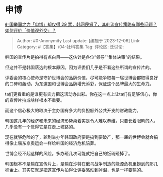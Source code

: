 # 申博
[韩国举国之力「申博」却仅得 29 票，韩网民怒了，其韩流宣传策略有哪些问题？如何评价「价值观外交」？](https://www.zhihu.com/question/632636746/answer/3314851820)

> Author: #0-Anonymity
> Last update: [编辑于 2023-12-06]
> Link:
> Category: #【答集】/04-社科答集 
> Tag:
> 评论区:
> 泛讨论:

韩国的宣传片是拍得有点白目——这估计是各位“领导”“集体决策”的结果。

但这并不是韩国落选的根本原因。因为评委们几乎是不看这些所谓的宣传片的。

评委会的核心使命是守护世博会的品牌价值，尽可能争取每一届世博会都取得良好的口碑和轰动，为东道国和世博会品牌增光添彩，保证这个品牌最大的生命力。

ta们更看重的是谁更有实力把这活动办出彩。你在这一点上让ta们有足够信心，你的宣传片拍成啥样根本不重要。

而这个信心极大的取决于主办国有多大的负担额外公共开支的财政能力。

韩国这几年的经济和未来的经济形势桌着实是令人难以恭维，只要长着眼睛的人，几乎没有一个觉得它是在走上坡路的。

现在就够危险的了，轮到举办年韩国政府要是搞到要破产，那一届的世博会就会搞得像上届东京奥运会一样给韩国的经济危机陪葬。

世博会经不起这样的风险。多办砸几次可能就把自己的饭碗砸掉了。

韩国根本不是输在宣传片上，是输在沙特在俄乌战争制造的能源危机里捞到的那几桶金上。其实它就是把这宣传片拍得让评委感动到掉泪，也是一样要输的。